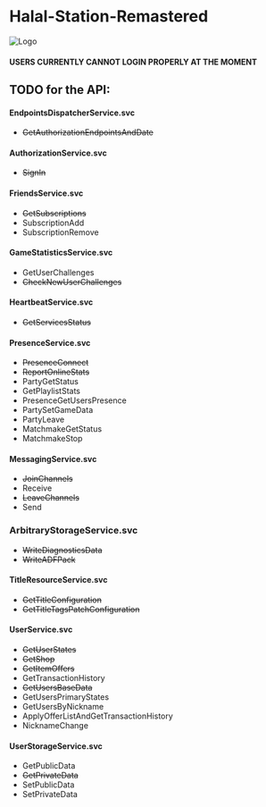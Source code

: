 # Halal-Station-Remastered
![Logo](https://i.postimg.cc/xCM5Zc5G/EF7-Ss3-UDvmk.jpg)
#### USERS CURRENTLY CANNOT LOGIN PROPERLY AT THE MOMENT
## TODO for the API:
#### EndpointsDispatcherService.svc
- ~~GetAuthorizationEndpointsAndDate~~
#### AuthorizationService.svc
- ~~SignIn~~
#### FriendsService.svc
- ~~GetSubscriptions~~
- SubscriptionAdd
- SubscriptionRemove
#### GameStatisticsService.svc
- GetUserChallenges
- ~~CheckNewUserChallenges~~
#### HeartbeatService.svc
- ~~GetServicesStatus~~
#### PresenceService.svc
- ~~PresenceConnect~~
- ~~ReportOnlineStats~~
- PartyGetStatus
- GetPlaylistStats
- PresenceGetUsersPresence
- PartySetGameData
- PartyLeave
- MatchmakeGetStatus
- MatchmakeStop
#### MessagingService.svc
- ~~JoinChannels~~
- Receive
- ~~LeaveChannels~~
- Send
### ArbitraryStorageService.svc
- ~~WriteDiagnosticsData~~
- ~~WriteADFPack~~
#### TitleResourceService.svc
- ~~GetTitleConfiguration~~
- ~~GetTitleTagsPatchConfiguration~~
#### UserService.svc
- ~~GetUserStates~~
- ~~GetShop~~
- ~~GetItemOffers~~
- GetTransactionHistory
- ~~GetUsersBaseData~~
- GetUsersPrimaryStates
- GetUsersByNickname
- ApplyOfferListAndGetTransactionHistory
- NicknameChange
#### UserStorageService.svc
- GetPublicData
- ~~GetPrivateData~~
- SetPublicData
- SetPrivateData